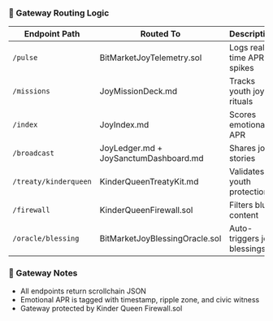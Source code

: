 ### 🔗 Gateway Routing Logic
| Endpoint Path             | Routed To                          | Description                                      |
|---------------------------|-------------------------------------|--------------------------------------------------|
| `/pulse`                 | BitMarketJoyTelemetry.sol           | Logs real-time APR spikes  
| `/missions`              | JoyMissionDeck.md                   | Tracks youth joy rituals  
| `/index`                 | JoyIndex.md                         | Scores emotional APR  
| `/broadcast`             | JoyLedger.md + JoySanctumDashboard.md | Shares joy stories  
| `/treaty/kinderqueen`    | KinderQueenTreatyKit.md             | Validates youth protection  
| `/firewall`              | KinderQueenFirewall.sol             | Filters bluff content  
| `/oracle/blessing`       | BitMarketJoyBlessingOracle.sol      | Auto-triggers joy blessings  

### 🧠 Gateway Notes
- All endpoints return scrollchain JSON  
- Emotional APR is tagged with timestamp, ripple zone, and civic witness  
- Gateway protected by Kinder Queen Firewall.sol
